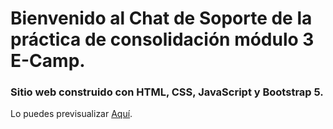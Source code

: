 # Bienvenido al Chat de Soporte de la práctica de consolidación módulo 3 E-Camp.

### Sitio web construido con HTML, CSS, JavaScript y Bootstrap 5.

Lo puedes previsualizar [Aquí](https://maiky909.github.io/chat-soporte-m3/).
